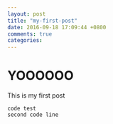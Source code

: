 ```yaml
---
layout: post
title: "my-first-post"
date: 2016-09-18 17:09:44 +0800
comments: true
categories: 
---
```

# YOOOOOO
This is my first post

```
code test
second code line
```

